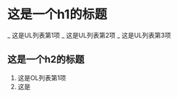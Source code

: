 <!--
 * @Author: MrAlenZhong
 * @Date: 2021-10-04 14:56:25
 * @LastEditors: MrAlenZhong
 * @LastEditTime: 2021-10-04 15:00:37
 * @Description: 
-->

# 这是一个h1的标题

_ 这是UL列表第1项
_ 这是UL列表第2项
_ 这是UL列表第3项

## 这是一个h2的标题

1. 这是OL列表第1项
2. 这是